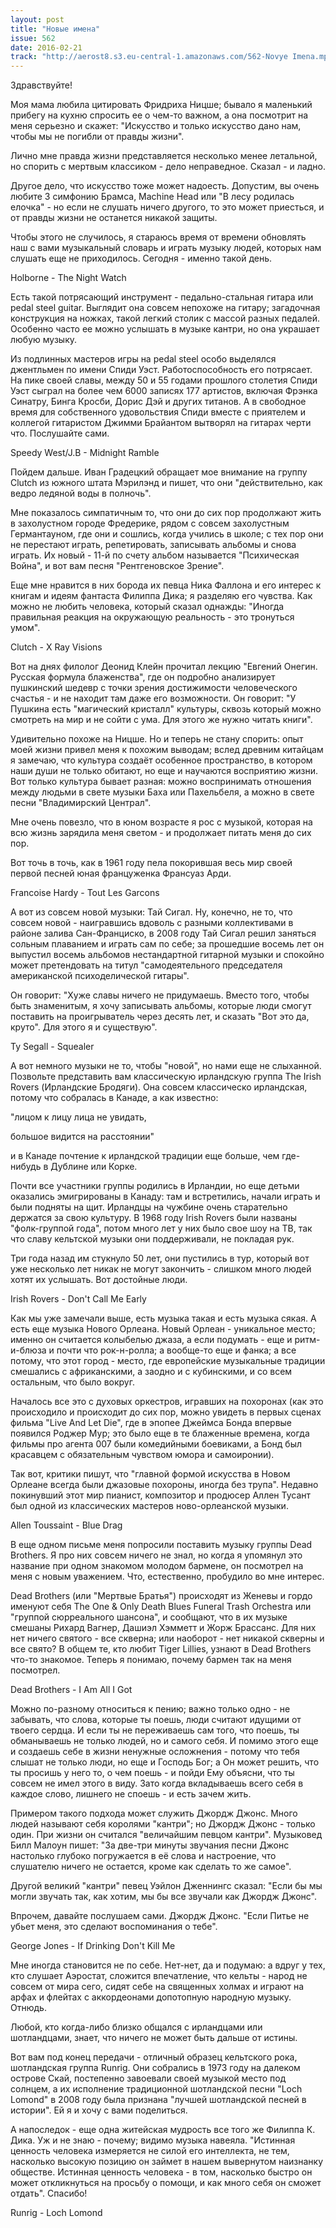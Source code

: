 ```yaml
---
layout: post
title: "Новые имена"
issue: 562
date: 2016-02-21
track: "http://aerost8.s3.eu-central-1.amazonaws.com/562-Novye Imena.mp3"
---
```


Здравствуйте!

Моя мама любила цитировать Фридриха Ницше; бывало я маленький прибегу на кухню спросить ее о чем-то важном, а она посмотрит на меня серьезно и скажет: "Искусство и только искусство дано нам, чтобы мы не погибли от правды жизни".

Лично мне правда жизни представляется несколько менее летальной, но спорить с мертвым классиком - дело неправедное. Сказал - и ладно.

Другое дело, что искусство тоже может надоесть. Допустим, вы очень любите 3 симфонию Брамса, Machine Head или "В лесу родилась елочка" - но если не слушать ничего другого, то это может приесться, и от правды жизни не останется никакой защиты.

Чтобы этого не случилось, я стараюсь время от времени обновлять наш с вами музыкальный словарь и играть музыку людей, которых нам слушать еще не приходилось. Сегодня - именно такой день.

Holborne - The Night Watch

Есть такой потрясающий инструмент - педально-стальная гитара или pedal steel guitar. Выглядит она совсем непохоже на гитару; загадочная конструкция на ножках, такой легкий столик с массой разных педалей. Особенно часто ее можно услышать в музыке кантри, но она украшает любую музыку.

Из подлинных мастеров игры на pedal steel особо выделялся джентльмен по имени Спиди Уэст. Работоспособность его потрясает. На пике своей славы, между 50 и 55 годами прошлого столетия Спиди Уэст сыграл на более чем 6000 записях 177 артистов, включая Фрэнка Синатру, Бинга Кросби, Дорис Дэй и других титанов. А в свободное время для собственного удовольствия Спиди вместе с приятелем и коллегой гитаристом Джимми Брайантом вытворял на гитарах черти что. Послушайте сами.

Speedy West/J.B - Midnight Ramble

Пойдем дальше. Иван Градецкий обращает мое внимание на группу Clutch из южного штата Мэрилэнд и пишет, что они "действительно, как ведро ледяной воды в полночь".

Мне показалось симпатичным то, что они до сих пор продолжают жить в захолустном городе Фредерике, рядом с совсем захолустным Германтауном, где они и сошлись, когда учились в школе; с тех пор они не перестают играть, репетировать, записывать альбомы и снова играть. Их новый - 11-й по счету альбом называется "Психическая Война", и вот вам песня "Рентгеновское Зрение".

Еще мне нравится в них борода их певца Ника Фаллона и его интерес к книгам и идеям фантаста Филиппа Дика; я разделяю его чувства. Как можно не любить человека, который сказал однажды: "Иногда правильная реакция на окружающую реальность - это тронуться умом".

Clutch - X Ray Visions

Вот на днях филолог Деонид Клейн прочитал лекцию "Евгений Онегин. Русская формула блаженства", где он подробно анализирует пушкинский шедевр с точки зрения достижимости человеческого счастья - и не находит там даже его возможности. Он говорит: "У Пушкина есть "магический кристалл" культуры, сквозь который можно смотреть на мир и не сойти с ума. Для этого же нужно читать книги".

Удивительно похоже на Ницше. Но и теперь не стану спорить: опыт моей жизни привел меня к похожим выводам; вслед древним китайцам я замечаю, что культура создаёт особенное пространство, в котором наши души не только обитают, но еще и научаются восприятию жизни. Вот только культура бывает разная: можно воспринимать отношения между людьми в свете музыки Баха или Пахельбеля, а можно в свете песни "Владимирский Централ".

Мне очень повезло, что в юном возрасте я рос с музыкой, которая на всю жизнь зарядила меня светом - и продолжает питать меня до сих пор.

Вот точь в точь, как в 1961 году пела покорившая весь мир своей первой песней юная француженка Франсуаз Арди.

Francoise Hardy - Tout Les Garcons

А вот из совсем новой музыки: Тай Сигал. Ну, конечно, не то, что совсем новой - наигравшись вдоволь с разными коллективами в районе залива Сан-Франциско, в 2008 году Тай Сигал решил заняться сольным плаванием и играть сам по себе; за прошедшие восемь лет он выпустил восемь альбомов нестандартной гитарной музыки и спокойно может претендовать на титул "самодеятельного председателя американской психоделической гитары".

Он говорит: "Хуже славы ничего не придумаешь. Вместо того, чтобы быть знаменитым, я хочу записывать альбомы, которые люди смогут поставить на проигрыватель через десять лет, и сказать "Вот это да, круто". Для этого я и существую".

Ty Segall - Squealer

А вот немного музыки не то, чтобы "новой", но нами еще не слыханной. Позвольте представить вам классическую ирландскую группа The Irish Rovers (Ирландские Бродяги). Она совсем классическо ирландская, потому что собралась в Канаде, а как известно:

"лицом к лицу лица не увидать,

большое видится на расстоянии"

и в Канаде почтение к ирландской традиции еще больше, чем где-нибудь в Дублине или Корке.

Почти все участники группы родились в Ирландии, но еще детьми оказались эмигрированы в Канаду: там и встретились, начали играть и были подняты на щит. Ирландцы на чужбине очень старательно держатся за свою культуру. В 1968 году Irish Rovers были названы "фолк-группой года", потом много лет у них было свое шоу на ТВ, так что славу кельтской музыки они поддерживали, не покладая рук.

Три года назад им стукнуло 50 лет, они пустились в тур, который вот уже несколько лет никак не могут закончить - слишком много людей хотят их услышать. Вот достойные люди.

Irish Rovers - Don't Call Me Early

Как мы уже замечали выше, есть музыка такая и есть музыка сякая. А есть еще музыка Нового Орлеана. Новый Орлеан - уникальное место; именно он считается колыбелью джаза, а если подумать - еще и ритм-и-блюза и почти что рок-н-ролла; а вообще-то еще и фанка; а все потому, что этот город - место, где европейские музыкальные традиции смешались с африканскими, а заодно и с кубинскими, и со всем остальным, что было вокруг.

Началось все это с духовых оркестров, игравших на похоронах (как это происходило и происходит до сих пор, можно увидеть в первых сценах фильма "Live And Let Die", где в эпопее Джеймса Бонда впервые появился Роджер Мур; это было еще в те блаженные времена, когда фильмы про агента 007 были комедийными боевиками, а Бонд был красавцем с обязательным чувством юмора и самоиронии).

Так вот, критики пишут, что "главной формой искусства в Новом Орлеане всегда были джазовые похороны, иногда без трупа". Недавно покинувший этот мир пианист, композитор и продюсер Аллен Тусант был одной из классических мастеров ново-орлеанской музыки.

Allen Toussaint - Blue Drag

В еще одном письме меня попросили поставить музыку группы Dead Brothers. Я про них совсем ничего не знал, но когда я упомянул это название при одном знакомом молодом бармене, он посмотрел на меня с новым уважением. Что, естественно, пробудило во мне интерес.

Dead Brothers (или "Мертвые Братья") происходят из Женевы и гордо именуют себя The One & Only Death Blues Funeral Trash Orchestra или "группой сюрреального шансона", и сообщают, что в их музыке смешаны Рихард Вагнер, Дашиэл Хэмметт и Жорж Брассанс. Для них нет ничего святого - все скверна; или наоборот - нет никакой скверны и все свято? В общем те, кто любит Tiger Lillies, узнают в Dead Brothers что-то знакомое. Теперь я понимаю, почему бармен так на меня посмотрел.

Dead Brothers - I Am All I Got

Можно по-разному относиться к пению; важно только одно - не забывать, что слова, которые ты поешь, люди считают идущими от твоего сердца. И если ты не переживаешь сам того, что поешь, ты обманываешь не только людей, но и самого себя. И помимо этого еще и создаешь себе в жизни ненужные осложнения - потому что тебя слышат не только люди, но еще и Господь Бог; а Он может решить, что ты просишь у него то, о чем поешь - и пойди Ему объясни, что ты совсем не имел этого в виду. Зато когда вкладываешь всего себя в каждое слово, лишнего не споешь - и есть зачем жить.

Примером такого подхода может служить Джордж Джонс. Много людей называют себя королями "кантри"; но Джордж Джонс - только один. При жизни он считался "величайшим певцом кантри". Музыковед Билл Малоун пишет: "За две-три минуты звучания песни Джонс настолько глубоко погружается в её слова и настроение, что слушателю ничего не остается, кроме как сделать то же самое".

Другой великий "кантри" певец Уэйлон Дженнингс сказал: "Если бы мы могли звучать так, как хотим, мы бы все звучали как Джордж Джонс".

Впрочем, давайте послушаем сами. Джордж Джонс. "Если Питье не убьет меня, это сделают воспоминания о тебе".

George Jones - If Drinking Don't Kill Me

Мне иногда становится не по себе. Нет-нет, да и подумаю: а вдруг у тех, кто слушает Аэростат, сложится впечатление, что кельты - народ не совсем от мира сего, сидят себе на священных холмах и играют на арфах и флейтах с аккордеонами допотопную народную музыку. Отнюдь.

Любой, кто когда-либо близко общался с ирландцами или шотландцами, знает, что ничего не может быть дальше от истины.

Вот вам под конец передачи - отличный образец кельтского рока, шотландская группа Runrig. Они собрались в 1973 году на далеком острове Скай, постепенно завоевали своей музыкой место под солнцем, а их исполнение традиционной шотландской песни "Loch Lomond" в 2008 году была признана "лучшей шотландской песней в истории". Ей я и хочу с вами поделиться.

А напоследок - еще одна житейская мудрость все того же Филиппа К. Дика. Уж и не знаю - почему; видимо музыка навеяла. "Истинная ценность человека измеряется не силой его интеллекта, не тем, насколько высокую позицию он займет в нашем вывернутом наизнанку обществе. Истинная ценность человека - в том, насколько быстро он может откликнуться на просьбу о помощи, и как много себя он сможет отдать". Спасибо!

Runrig - Loch Lomond
